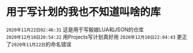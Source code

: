 # 用于写计划的我也不知道叫啥的库
`2020年11月22日02:46:31`
这是用于写骰娘LUA和JSON的仓库    
`2020年12月10日20:54:22`
用Projects写计划真好用
`2020年12月10日22:04:43`
更正了`2020年11月22日`的命名错误
